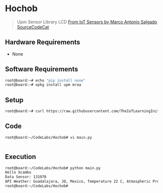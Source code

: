 # Hochob

> Upm Sensor Library LCD [From IoT Sensors by Marco Antonio Salgado SourceCodeCat](https://theiotlearninginitiative.gitbooks.io/internetofthingssensors/content/)

## Hardware Requirements

- None

## Software Requirements

```sh
root@board:~# echo "pip install none"
root@board:~# opkg install upm mraa
```

## Setup

```sh
root@board:~# curl https://raw.githubusercontent.com/TheIoTLearningInitiative/CodeLabs/master/Hochob/setup.sh -o - | sh
```

## Code

```sh
root@board:~/CodeLabs/Hochob# vi main.py
```

```python

```

## Execution

```sh
root@board:~/CodeLabs/Hochob# python main.py 
Hello Xcambo
Data Sensor: 131970 
API Weather: Guadalajara, JO, Mexico, Temperature 22 C, Atmospheric Pressure 847 mbar 
root@board:~/CodeLabs/Hochob# 
```